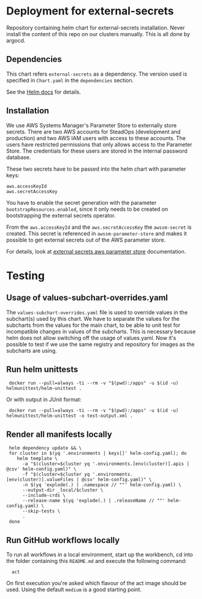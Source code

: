 # Deployment for external-secrets

Repository containing helm chart for external-secrets installation.
Never install the content of this repo on our clusters manually. This is all done by argocd.

## Dependencies

This chart refers `external-secrets` as a dependency. The version
used is specified in `Chart.yaml` in the `dependencies` section.

See the [Helm docs](https://helm.sh/docs/topics/charts/#chart-dependencies)
for details.

## Installation

We use AWS Systems Manager's Parameter Store to externally store secrets.
There are two AWS accounts for SteadOps (development and production) and two AWS IAM users with access to these accounts.
The users have restricted permissions that only allows access to the Parameter Store.
The credentials for these users are stored in the internal password database.

These two secrets have to be passed into the helm chart with parameter keys:

```
aws.accessKeyId
aws.secretAccessKey
```

You have to enable the secret generation with the parameter `bootstrapResources.enabled`, since
it only needs to be created on bootstrapping the external secrets operator.

From the `aws.accessKeyId` and the `aws.secretAccessKey` the `awssm-secret` is created. 
This secret is referenced in `awssm-parameter-store` and
makes it possible to get external secrets out of the AWS parameter store.

For details, look at [external secrets aws parameter store](https://external-secrets.io/latest/provider/aws-parameter-store/)
documentation.

# Testing

## Usage of values-subchart-overrides.yaml

The `values-subchart-overrides.yaml` file is used to override values in the subchart(s) used by this chart.
We have to separate the values for the subcharts from the values for the main chart, to be able to
unit test for incompatible changes in values of the subcharts. This is necessary because helm does not allow
switching off the usage of values.yaml. Now it's possible to test if we use the same registry and repository
for images as the subcharts are using.

## Run helm unittests

```shell
 docker run --pull=always -ti --rm -v "$(pwd):/apps" -u $(id -u) helmunittest/helm-unittest .
```

Or with output in JUnit format:

```shell
 docker run --pull=always -ti --rm -v "$(pwd):/apps" -u $(id -u) helmunittest/helm-unittest -o test-output.xml .
```

## Render all manifests locally

```shell
 helm dependency update && \
 for cluster in $(yq '.environments | keys[]' helm-config.yaml); do
    helm template \
      -a "$(cluster=$cluster yq '.environments.[env(cluster)].apis | @csv' helm-config.yaml)" \
      -f "$(cluster=$cluster yq '.environments.[env(cluster)].valueFiles | @csv' helm-config.yaml)" \
      -n $(yq 'explode(.) | .namespace // ""' helm-config.yaml) \
      --output-dir _local/$cluster \
      --include-crds \
      --release-name $(yq 'explode(.) | .releaseName // ""' helm-config.yaml) \
      --skip-tests \
      .
 done
```

## Run GitHub workflows locally

To run all workflows in a local environment, start up the workbench, cd into the folder containing this
`README.md` and execute the following command:

```shell
  act
```

On first execution you're asked which flavour of the act image should be used. Using the default `medium`
is a good starting point.
